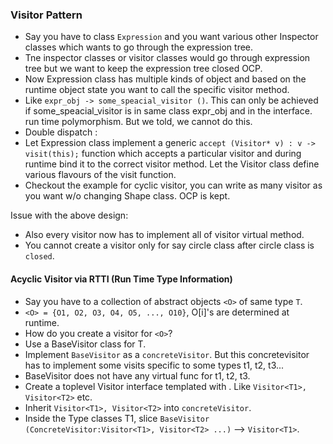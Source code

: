 ### Visitor Pattern 

- Say you have to class `Expression` and you want various other Inspector classes which wants to go through the expression tree. 
- Tne inspector classes or visitor classes would go through expression tree but we want to keep the expression tree closed OCP. 
- Now Expression class has multiple kinds of object and based on the runtime object state you want to call the specific visitor method. 
- Like `expr_obj -> some_speacial_visitor ()`. This can only be achieved if some_speacial_visitor is in same class expr_obj and in the interface. run time polymorphism. But we told, we cannot do this. 
- Double dispatch : 
- Let Expression class implement a generic `accept (Visitor* v) : v -> visit(this);` function which accepts a particular visitor and during runtime bind it to the correct visitor method. Let the Visitor class define various flavours of the visit function.  
- Checkout the example for cyclic visitor, you can write as many visitor as you want w/o changing Shape class. OCP is kept. 


Issue with the above design:  

- Also every visitor now has to implement all of visitor virtual method. 
- You cannot create a visitor only for say circle class after circle class is `closed`.


#### Acyclic Visitor via RTTI (Run Time Type Information)


* Say you have to a collection of abstract objects `<O>` of same type `T`. 
* `<O> = {O1, O2, O3, O4, O5, ..., O10}`, O[i]'s are determined at runtime.
* How do you create a visitor for `<O>`? 
* Use a BaseVisitor class for T.
* Implement `BaseVisitor` as a `concreteVisitor`. But this concretevisitor has to implement some visits specific to some types t1, t2, t3...
* BaseVisitor does not have any virtual func for t1, t2, t3. 
* Create a toplevel Visitor interface templated with <Types>. Like `Visitor<T1>, Visitor<T2>` etc.
* Inherit `Visitor<T1>, Visitor<T2>` into `concreteVisitor`. 
* Inside the Type classes T1, slice `BaseVisitor (ConcreteVisitor:Visitor<T1>, Visitor<T2> ...)` --> `Visitor<T1>`. 